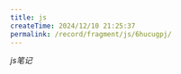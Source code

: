 ```yaml
---
title: js
createTime: 2024/12/10 21:25:37 
permalink: /record/fragment/js/6hucugpj/
---
```


 _js笔记_